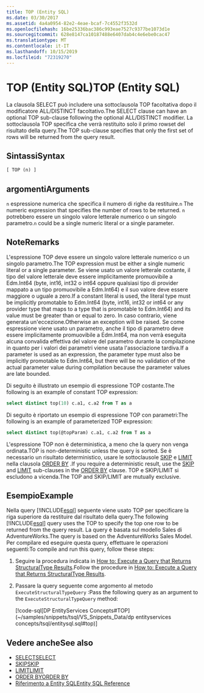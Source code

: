 ```yaml
---
title: TOP (Entity SQL)
ms.date: 03/30/2017
ms.assetid: 4a4a0954-82e2-4eae-bcaf-7c4552f3532d
ms.openlocfilehash: 16be25336bac386c993eae7527c9377be1073d1e
ms.sourcegitcommit: 628e8147ca10187488e6407dab4c4e6ebe0cac47
ms.translationtype: MT
ms.contentlocale: it-IT
ms.lasthandoff: 10/15/2019
ms.locfileid: "72319270"
---
```

# <a name="top-entity-sql"></a><span data-ttu-id="6985f-102">TOP (Entity SQL)</span><span class="sxs-lookup"><span data-stu-id="6985f-102">TOP (Entity SQL)</span></span>

<span data-ttu-id="6985f-103">La clausola SELECT può includere una sottoclausola TOP facoltativa dopo il modificatore ALL/DISTINCT facoltativo.</span><span class="sxs-lookup"><span data-stu-id="6985f-103">The SELECT clause can have an optional TOP sub-clause following the optional ALL/DISTINCT modifier.</span></span> <span data-ttu-id="6985f-104">La sottoclausola TOP specifica che verrà restituito solo il primo rowset del risultato della query.</span><span class="sxs-lookup"><span data-stu-id="6985f-104">The TOP sub-clause specifies that only the first set of rows will be returned from the query result.</span></span>

## <a name="syntax"></a><span data-ttu-id="6985f-105">Sintassi</span><span class="sxs-lookup"><span data-stu-id="6985f-105">Syntax</span></span>

```sql
[ TOP (n) ]
```

## <a name="arguments"></a><span data-ttu-id="6985f-106">argomenti</span><span class="sxs-lookup"><span data-stu-id="6985f-106">Arguments</span></span>

<span data-ttu-id="6985f-107">`n` espressione numerica che specifica il numero di righe da restituire.</span><span class="sxs-lookup"><span data-stu-id="6985f-107">`n` The numeric expression that specifies the number of rows to be returned.</span></span> <span data-ttu-id="6985f-108">`n` potrebbero essere un singolo valore letterale numerico o un singolo parametro.</span><span class="sxs-lookup"><span data-stu-id="6985f-108">`n` could be a single numeric literal or a single parameter.</span></span>

## <a name="remarks"></a><span data-ttu-id="6985f-109">Note</span><span class="sxs-lookup"><span data-stu-id="6985f-109">Remarks</span></span>

<span data-ttu-id="6985f-110">L'espressione TOP deve essere un singolo valore letterale numerico o un singolo parametro.</span><span class="sxs-lookup"><span data-stu-id="6985f-110">The TOP expression must be either a single numeric literal or a single parameter.</span></span> <span data-ttu-id="6985f-111">Se viene usato un valore letterale costante, il tipo del valore letterale deve essere implicitamente promuovibile a Edm.Int64 (byte, int16, int32 o int64 oppure qualsiasi tipo di provider mappato a un tipo promuovibile a Edm.Int64) e il suo valore deve essere maggiore o uguale a zero.</span><span class="sxs-lookup"><span data-stu-id="6985f-111">If a constant literal is used, the literal type must be implicitly promotable to Edm.Int64 (byte, int16, int32 or int64 or any provider type that maps to a type that is promotable to Edm.Int64) and its value must be greater than or equal to zero.</span></span> <span data-ttu-id="6985f-112">In caso contrario, viene generata un'eccezione.</span><span class="sxs-lookup"><span data-stu-id="6985f-112">Otherwise an exception will be raised.</span></span> <span data-ttu-id="6985f-113">Se come espressione viene usato un parametro, anche il tipo di parametro deve essere implicitamente promuovibile a Edm.Int64, ma non verrà eseguita alcuna convalida effettiva del valore del parametro durante la compilazione in quanto per i valori dei parametri viene usata l'associazione tardiva.</span><span class="sxs-lookup"><span data-stu-id="6985f-113">If a parameter is used as an expression, the parameter type must also be implicitly promotable to Edm.Int64, but there will be no validation of the actual parameter value during compilation because the parameter values are late bounded.</span></span>

<span data-ttu-id="6985f-114">Di seguito è illustrato un esempio di espressione TOP costante.</span><span class="sxs-lookup"><span data-stu-id="6985f-114">The following is an example of constant TOP expression:</span></span>

```sql
select distinct top(10) c.a1, c.a2 from T as a
```

<span data-ttu-id="6985f-115">Di seguito è riportato un esempio di espressione TOP con parametri:</span><span class="sxs-lookup"><span data-stu-id="6985f-115">The following is an example of parameterized TOP expression:</span></span>

```sql
select distinct top(@topParam) c.a1, c.a2 from T as a
```

<span data-ttu-id="6985f-116">L'espressione TOP non è deterministica, a meno che la query non venga ordinata.</span><span class="sxs-lookup"><span data-stu-id="6985f-116">TOP is non-deterministic unless the query is sorted.</span></span> <span data-ttu-id="6985f-117">Se è necessario un risultato deterministico, usare le sottoclausole [SKIP](skip-entity-sql.md) e [LIMIT](limit-entity-sql.md) nella clausola [ORDER BY](order-by-entity-sql.md) .</span><span class="sxs-lookup"><span data-stu-id="6985f-117">If you require a deterministic result, use the [SKIP](skip-entity-sql.md) and [LIMIT](limit-entity-sql.md) sub-clauses in the [ORDER BY](order-by-entity-sql.md) clause.</span></span> <span data-ttu-id="6985f-118">TOP e SKIP/LIMIT si escludono a vicenda.</span><span class="sxs-lookup"><span data-stu-id="6985f-118">The TOP and SKIP/LIMIT are mutually exclusive.</span></span>

## <a name="example"></a><span data-ttu-id="6985f-119">Esempio</span><span class="sxs-lookup"><span data-stu-id="6985f-119">Example</span></span>

<span data-ttu-id="6985f-120">Nella query [!INCLUDE[esql](../../../../../../includes/esql-md.md)] seguente viene usato TOP per specificare la riga superiore da restituire dal risultato della query.</span><span class="sxs-lookup"><span data-stu-id="6985f-120">The following [!INCLUDE[esql](../../../../../../includes/esql-md.md)] query uses the TOP to specify the top one row to be returned from the query result.</span></span> <span data-ttu-id="6985f-121">La query è basata sul modello Sales di AdventureWorks.</span><span class="sxs-lookup"><span data-stu-id="6985f-121">The query is based on the AdventureWorks Sales Model.</span></span> <span data-ttu-id="6985f-122">Per compilare ed eseguire questa query, effettuare le operazioni seguenti:</span><span class="sxs-lookup"><span data-stu-id="6985f-122">To compile and run this query, follow these steps:</span></span>

1. <span data-ttu-id="6985f-123">Seguire la procedura indicata in [How to: Execute a Query that Returns StructuralType Results](../how-to-execute-a-query-that-returns-structuraltype-results.md).</span><span class="sxs-lookup"><span data-stu-id="6985f-123">Follow the procedure in [How to: Execute a Query that Returns StructuralType Results](../how-to-execute-a-query-that-returns-structuraltype-results.md).</span></span>

2. <span data-ttu-id="6985f-124">Passare la query seguente come argomento al metodo `ExecuteStructuralTypeQuery` :</span><span class="sxs-lookup"><span data-stu-id="6985f-124">Pass the following query as an argument to the `ExecuteStructuralTypeQuery` method:</span></span>

    [!code-sql[DP EntityServices Concepts#TOP](~/samples/snippets/tsql/VS_Snippets_Data/dp entityservices concepts/tsql/entitysql.sql#top)]

## <a name="see-also"></a><span data-ttu-id="6985f-125">Vedere anche</span><span class="sxs-lookup"><span data-stu-id="6985f-125">See also</span></span>

- [<span data-ttu-id="6985f-126">SELECT</span><span class="sxs-lookup"><span data-stu-id="6985f-126">SELECT</span></span>](select-entity-sql.md)
- [<span data-ttu-id="6985f-127">SKIP</span><span class="sxs-lookup"><span data-stu-id="6985f-127">SKIP</span></span>](skip-entity-sql.md)
- [<span data-ttu-id="6985f-128">LIMIT</span><span class="sxs-lookup"><span data-stu-id="6985f-128">LIMIT</span></span>](limit-entity-sql.md)
- [<span data-ttu-id="6985f-129">ORDER BY</span><span class="sxs-lookup"><span data-stu-id="6985f-129">ORDER BY</span></span>](order-by-entity-sql.md)
- [<span data-ttu-id="6985f-130">Riferimento a Entity SQL</span><span class="sxs-lookup"><span data-stu-id="6985f-130">Entity SQL Reference</span></span>](entity-sql-reference.md)

